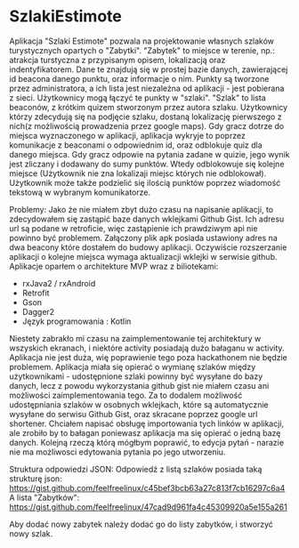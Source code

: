 # SzlakiEstimote
Aplikacja "Szlaki Estimote" pozwala na projektowanie własnych szlaków turystycznych opartych o "Zabytki". "Zabytek" to miejsce w terenie, np.: atrakcja turstyczna z przypisanym opisem, lokalizacją oraz indentyfikatorem. Dane te znajdują się w prostej bazie danych, zawierającej id beacona danego punktu, oraz informacje o nim. Punkty są tworzone przez administratora, a ich lista jest niezależna od aplikacji - jest pobierana z sieci. Użytkownicy mogą łączyć te punkty w "szlaki". "Szlak" to lista beaconów, z krótkim quizem stworzonym przez autora szlaku. Użytkownicy którzy zdecydują się na podjęcie szlaku, dostaną lokalizację pierwszego z nich(z możliwością prowadzenia przez google maps). Gdy gracz dotrze do miejsca wyznaczonego w aplikacji, aplikacja wykryje to poprzez komunikacje z beaconami o odpowiednim id, oraz odblokuje quiz dla danego miejsca. Gdy gracz odpowie na pytania zadane w quizie, jego wynik jest zliczany i dodawany do sumy punktów. Wtedy odblokowuje się kolejne miejsce (Użytkownik nie zna lokalizaji miejsc których nie odblokował). Użytkownik może także podzielić się ilością punktów poprzez wiadomość tekstową w wybranym komunikatorze.

Problemy:
Jako że nie miałem zbyt dużo czasu na napisanie aplikacji, to zdecydowałem się zastąpić baze danych wklejkami Github Gist. Ich adresu url są podane w retroficie, więc zastąpienie ich prawdziwym api nie powinno być problemem. Załączony plik apk posiada ustawiony adres na dwa beacony które dostałem do budowy aplikacji. Oczywiście rozszerzanie aplikacji o kolejne miejsca wymaga aktualizacji wklejki w serwisie github. 
Aplikacje oparłem o architekture MVP wraz z biliotekami:
- rxJava2 / rxAndroid
- Retrofit
- Gson
- Dagger2
- Język programowania : Kotlin

Niestety zabrakło mi czasu na zaimplementowanie tej architektury w wszyskich ekranach, i niektóre activity posiadają dużo bałaganu w activity. Aplikacja nie jest duża, wię poprawienie tego poza hackathonem nie będzie problemem.
Aplikacja miała się opierać o wymianę szlaków między użytkownikami - udostępnione szlaki powinny być wysyłane do bazy danych, lecz z powodu wykorzystania github gist nie miałem czasu ani możliwości zaimplementowania tego. Za to dodalem możliwość udostępniania szlaków w osobnych wklejkach, które są automatycznie wysyłane do serwisu Github Gist, oraz skracane poprzez google url shortener. Chciałem napisać obsługę importowania tych linków w aplikacji, ale zrobiło by to bałagan poniewasz aplikacja ma się opierać o jedną bazę danych. Kolejną rzeczą którą mógłbym poprawić, to edycja pytań - narazie nie ma możliwosci edytowania pytania po jego utworzeniu.

Struktura odpowiedzi JSON:
Odpowiedź z listą szlaków posiada taką strukturę json: https://gist.github.com/feelfreelinux/c45bef3bcb63a27c813f7cb16297c6a4
A lista "Zabytków": https://gist.github.com/feelfreelinux/47cad9d961fa4c45309920a5e155a261

Aby dodać nowy zabytek należy dodać go do listy zabytków, i stworzyć nowy szlak.
